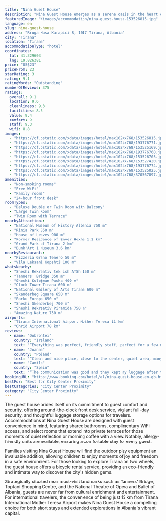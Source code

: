 ```yaml
---
title: "Nina Guest House"
description: "Nina Guest House emerges as a serene oasis in the heart of Tirana, boasting both garden and city views that promise a tranquil retreat amidst the urban hustle."
featuredImage: "/images/accommodation/nina-guest-house-153526815.jpg"
language: en
slug: nina-guest-house
address: "Rruga Musa Karapici 8, 1017 Tirana, Albania"
city: "Tirana"
location: "Tirana"
accommodationType: "hotel"
coordinates:
  lat: 41.329603
  lng: 19.826381
price: "US$23"
priceFrom: 23
starRating: 3
rating: 9.1
ratingWords: "Outstanding"
numberOfReviews: 375
ratings:
  overall: 9.1
  location: 9.6
  cleanliness: 9.3
  facilities: 8.6
  value: 9.4
  comfort: 9
  staff: 9.3
  wifi: 8.8
images:
  - "https://cf.bstatic.com/xdata/images/hotel/max1024x768/153526815.jpg?k=5eedd0cdd5c26521171c5387dbf01ef83048849a16d7feb1f03645fe8c5eef09&o=&hp=1"
  - "https://cf.bstatic.com/xdata/images/hotel/max1024x768/193776771.jpg?k=2e63b7a3147a3ae733a32d96118c749eccd09ff0bace29bdcbb2ff1ffae416f8&o=&hp=1"
  - "https://cf.bstatic.com/xdata/images/hotel/max1024x768/153525169.jpg?k=c37980be1fd0c932abdf3862859378a6dcd0c147e79e526cc592c58715d3b60a&o=&hp=1"
  - "https://cf.bstatic.com/xdata/images/hotel/max1024x768/193776768.jpg?k=77d7300e7779150852fb512fe997760c8e35c89c2731938660c8d2410f246eba&o=&hp=1"
  - "https://cf.bstatic.com/xdata/images/hotel/max1024x768/153526705.jpg?k=31a74447fab8632ada9f551e27a8df45bc97b0e81d8f724574011876e4e2611b&o=&hp=1"
  - "https://cf.bstatic.com/xdata/images/hotel/max1024x768/153527420.jpg?k=2af8e6f9aaed737f64fdc53e9344ab6885b82d6a6559a3d92ddbd7484cce198c&o=&hp=1"
  - "https://cf.bstatic.com/xdata/images/hotel/max1024x768/193776774.jpg?k=e0f7f251dc6b3b4041bd0896c626946bbfe5bfd59994c91e58f21da70e48a51e&o=&hp=1"
  - "https://cf.bstatic.com/xdata/images/hotel/max1024x768/153525025.jpg?k=309bf216dac0e7f46e5999c36315dd9cfa96b89618ef7cc70c046d16d5b946ff&o=&hp=1"
  - "https://cf.bstatic.com/xdata/images/hotel/max1024x768/370567897.jpg?k=e6964d30f0b9c33ed4240d1d9c4e29bdbc82ff40dbfa0852d0c8955537241804&o=&hp=1"
amenities:
  - "Non-smoking rooms"
  - "Free WiFi"
  - "Family rooms"
  - "24-hour front desk"
roomTypes:
  - "Deluxe Double or Twin Room with Balcony"
  - "Large Twin Room"
  - "Twin Room with Terrace"
nearbyAttractions:
  - "National Museum of History Albania 750 m"
  - "Rinia Park 850 m"
  - "House of Leaves 900 m"
  - "Former Residence of Enver Hoxha 1.2 km"
  - "Grand Park of Tirana 2 km"
  - "Bunk'Art 1 Museum 3.6 km"
nearbyRestaurants:
  - "Pizzeria Grano Tenero 50 m"
  - "Vila Leksani Kopshti 100 m"
whatsNearby:
  - "Sheshi Rekreativ tek ish ATSh 150 m"
  - "Tanners' Bridge 350 m"
  - "Sheshi Sulejman Pasha 400 m"
  - "Clock Tower Tirana 600 m"
  - "National Gallery of Arts Tirana 600 m"
  - "Skanderbeg Square 650 m"
  - "Parku Europa 650 m"
  - "Sheshi Skënderbej 700 m"
  - "Sheshi Rekreativ Piramida 750 m"
  - "Amazing Nature 750 m"
airports:
  - "Tirana International Airport Mother Teresa 11 km"
  - "Ohrid Airport 78 km"
reviews:
  - name: "Dobrontei"
    country: "Ireland"
    text: "“Everything was perfect, friendly staff, perfect for a few nights stay in the center of Tirana.”"
  - name: "Joanna"
    country: "Poland"
    text: "“Clean and nice place, close to the center, quiet area, many amenities”"
  - name: "Camila"
    country: "Spain"
    text: "“The communication was good and they kept my luggage after the check out. It was clean and comfy space. Overalleverything was good”"
bookingURL: "https://www.booking.com/hotel/al/nina-guest-house.en-gb.html?aid=8035640"
bestFor: "Best for City Center Proximity"
bestCategories: "City Center Proximity"
category: "City Center Proximity"
---
```


The guest house prides itself on its commitment to guest comfort and security, offering around-the-clock front desk service, vigilant full-day security, and thoughtful luggage storage options for travelers. Accommodations at Nina Guest House are designed with guest convenience in mind, featuring shared bathrooms, complimentary WiFi access, and select rooms that extend into private terraces for those moments of quiet reflection or morning coffee with a view. Notably, allergy-friendly units are available, ensuring a comfortable stay for every guest.

Families visiting Nina Guest House will find the outdoor play equipment an invaluable addition, allowing children to enjoy moments of joy and freedom in a safe environment. For those looking to explore Tirana on two wheels, the guest house offers a bicycle rental service, providing an eco-friendly and intimate way to discover the city's hidden gems.

Strategically situated near must-visit landmarks such as Tanners' Bridge, Toptani Shopping Centre, and the National Theatre of Opera and Ballet of Albania, guests are never far from cultural enrichment and entertainment. For international travelers, the convenience of being just 15 km from Tirana International Mother Teresa Airport makes Nina Guest House a compelling choice for both short stays and extended explorations in Albania's vibrant capital.